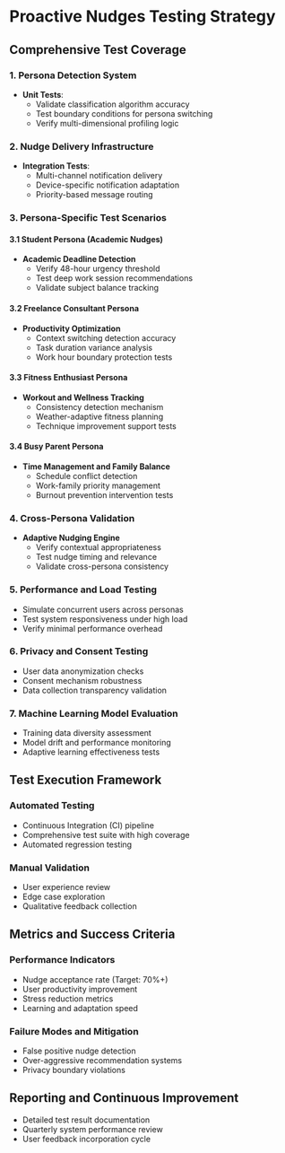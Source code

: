 # Proactive Nudges Testing Strategy

## Comprehensive Test Coverage

### 1. Persona Detection System
- **Unit Tests**:
  - Validate classification algorithm accuracy
  - Test boundary conditions for persona switching
  - Verify multi-dimensional profiling logic

### 2. Nudge Delivery Infrastructure
- **Integration Tests**:
  - Multi-channel notification delivery
  - Device-specific notification adaptation
  - Priority-based message routing

### 3. Persona-Specific Test Scenarios

#### 3.1 Student Persona (Academic Nudges)
- **Academic Deadline Detection**
  - Verify 48-hour urgency threshold
  - Test deep work session recommendations
  - Validate subject balance tracking

#### 3.2 Freelance Consultant Persona
- **Productivity Optimization**
  - Context switching detection accuracy
  - Task duration variance analysis
  - Work hour boundary protection tests

#### 3.3 Fitness Enthusiast Persona
- **Workout and Wellness Tracking**
  - Consistency detection mechanism
  - Weather-adaptive fitness planning
  - Technique improvement support tests

#### 3.4 Busy Parent Persona
- **Time Management and Family Balance**
  - Schedule conflict detection
  - Work-family priority management
  - Burnout prevention intervention tests

### 4. Cross-Persona Validation
- **Adaptive Nudging Engine**
  - Verify contextual appropriateness
  - Test nudge timing and relevance
  - Validate cross-persona consistency

### 5. Performance and Load Testing
- Simulate concurrent users across personas
- Test system responsiveness under high load
- Verify minimal performance overhead

### 6. Privacy and Consent Testing
- User data anonymization checks
- Consent mechanism robustness
- Data collection transparency validation

### 7. Machine Learning Model Evaluation
- Training data diversity assessment
- Model drift and performance monitoring
- Adaptive learning effectiveness tests

## Test Execution Framework

### Automated Testing
- Continuous Integration (CI) pipeline
- Comprehensive test suite with high coverage
- Automated regression testing

### Manual Validation
- User experience review
- Edge case exploration
- Qualitative feedback collection

## Metrics and Success Criteria

### Performance Indicators
- Nudge acceptance rate (Target: 70%+)
- User productivity improvement
- Stress reduction metrics
- Learning and adaptation speed

### Failure Modes and Mitigation
- False positive nudge detection
- Over-aggressive recommendation systems
- Privacy boundary violations

## Reporting and Continuous Improvement
- Detailed test result documentation
- Quarterly system performance review
- User feedback incorporation cycle